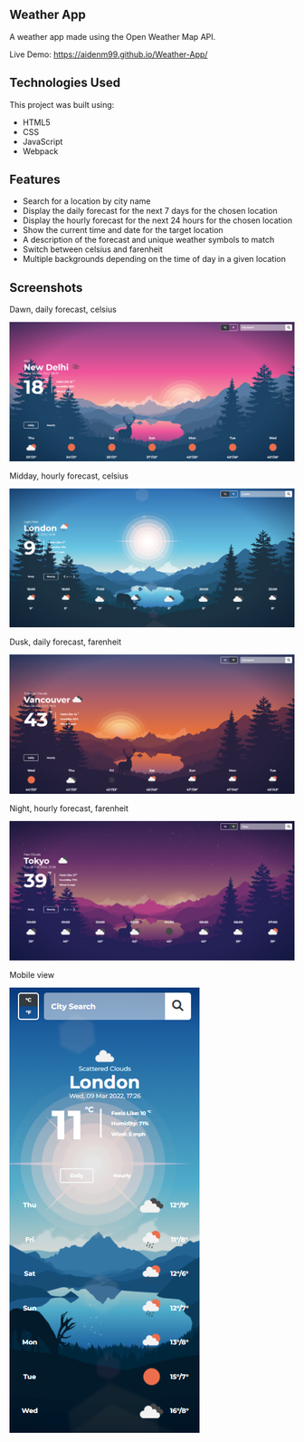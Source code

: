 ## Weather App
A weather app made using the Open Weather Map API.

Live Demo: https://aidenm99.github.io/Weather-App/

## Technologies Used
This project was built using:
- HTML5
- CSS
- JavaScript
- Webpack

## Features
- Search for a location by city name
- Display the daily forecast for the next 7 days for the chosen location
- Display the hourly forecast for the next 24 hours for the chosen location
- Show the current time and date for the target location
- A description of the forecast and unique weather symbols to match
- Switch between celsius and farenheit
- Multiple backgrounds depending on the time of day in a given location

## Screenshots
Dawn, daily forecast, celsius

![](./dist/images/WeatherApp1.png)

Midday, hourly forecast, celsius

![](./dist/images/WeatherApp2.png)

Dusk, daily forecast, farenheit

![](./dist/images/WeatherApp3.png)

Night, hourly forecast, farenheit

![](./dist/images/WeatherApp4.png)

Mobile view

![](./dist/images/WeatherApp5.png)
